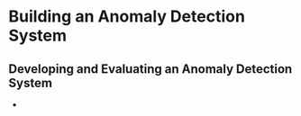 # Building an Anomaly Detection System

## Developing and Evaluating an Anomaly Detection System

* 